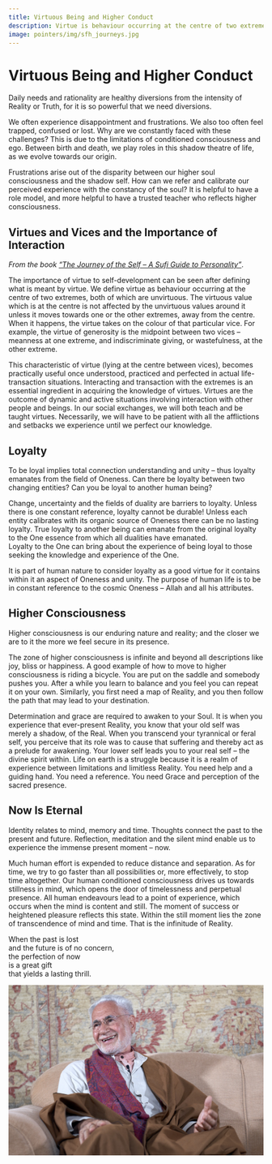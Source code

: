 ```yaml
---
title: Virtuous Being and Higher Conduct
description: Virtue is behaviour occurring at the centre of two extremes, both of which are unvirtuous. From this base, Shaykh Fadhlalla explores loyalty, higher consciousness and the eternal now.
image: pointers/img/sfh_journeys.jpg
---
```


# Virtuous Being and Higher Conduct

<div class="callout6">
Daily needs and rationality are healthy diversions from the intensity of Reality or Truth, for it is so powerful that we need diversions.
</div>

We often experience disappointment and frustrations. We also too often feel trapped, confused or lost. Why are we constantly faced with these challenges? This is due to the limitations of conditioned consciousness and ego. Between birth and death, we play roles in this shadow theatre of life, as we evolve towards our origin.  

Frustrations arise out of the disparity between our higher soul consciousness and the shadow self. How can we refer and calibrate our perceived experience with the constancy of the soul? It is helpful to have a role model, and more helpful to have a trusted teacher who reflects higher consciousness.  

## Virtues and Vices and the Importance of Interaction

_From the book <a href="https://zahrapublications.pub/book-TheJourneyOfTheSelf.php#bookTitle" target="_blank">“The Journey of the Self – A Sufi Guide to Personality”</a>_. 

The importance of virtue to self-development can be seen after defining what is meant by virtue. We define virtue as behaviour occurring at the centre of two extremes, both of which are unvirtuous. The virtuous value which is at the centre is not affected by the unvirtuous values around it unless it moves towards one or the other extremes, away from the centre. When it happens, the virtue takes on the colour of that particular vice. For example, the virtue of generosity is the midpoint between two vices – meanness at one extreme, and indiscriminate giving, or wastefulness, at the other extreme.             

This characteristic of virtue (lying at the centre between vices), becomes practically useful once understood, practiced and perfected in actual life-transaction situations. Interacting and transaction with the extremes is an essential ingredient in acquiring the knowledge of virtues.
Virtues are the outcome of dynamic and active situations involving interaction with other people and beings. In our social exchanges, we will both teach and be taught virtues. Necessarily, we will have to be patient with all the afflictions and setbacks we experience until we perfect our knowledge.

## Loyalty   

To be loyal implies total connection understanding and unity – thus loyalty emanates from the field of Oneness. Can there be loyalty between two changing entities? Can you be loyal to another human being?

Change, uncertainty and the fields of duality are barriers to loyalty. Unless there is one constant reference, loyalty cannot be durable! Unless each entity calibrates with its organic source of Oneness there can be no lasting loyalty. True loyalty to another being can emanate from the original loyalty to the One essence from which all dualities have emanated.         
Loyalty to the One can bring about the experience of being loyal to those seeking the knowledge and experience of the One. 

It is part of human nature to consider loyalty as a good virtue for it contains within it an aspect of Oneness and unity. The purpose of human life is to be in constant reference to the cosmic Oneness – Allah and all his attributes. 

## Higher Consciousness

<div class="callout6">
Higher consciousness is our enduring nature and reality; and the closer we are to it the more we feel secure in its presence.
</div>

The zone of higher consciousness is infinite and beyond all descriptions like joy, bliss or happiness. A good example of how to move to higher consciousness is riding a bicycle. You are put on the saddle and somebody pushes you. After a while you learn to balance and you feel you can repeat it on your own. Similarly, you first need a map of Reality, and you then follow the path that may lead to your destination.  

Determination and grace are required to awaken to your Soul. It is when you experience that ever-present Reality, you know that your old self was merely a shadow, of the Real. When you transcend your tyrannical or feral self, you perceive that its role was to cause that suffering and thereby act as a prelude for awakening. Your lower self leads you to your real self – the divine spirit within. Life on earth is a struggle because it is a realm of experience between limitations and limitless Reality. You need help and a guiding hand. You need a reference. You need Grace and perception of the sacred presence.

## Now Is Eternal
       
Identity relates to mind, memory and time. Thoughts connect the past to the present and future. Reflection, meditation and the silent mind enable us to experience the immense present moment – now.  

Much human effort is expended to reduce distance and separation. As for time, we try to go faster than all possibilities or, more effectively, to stop time altogether. Our human conditioned consciousness drives us towards stillness in mind, which opens the door of timelessness and perpetual presence. All human endeavours lead to a point of experience, which occurs when the mind is content and still. The moment of success or heightened pleasure reflects this state. Within the still moment lies the zone of transcendence of mind and time. That is the infinitude of Reality.  

<div class="center-poem">
When the past is lost  <br/>
and the future is of no concern,   <br/>
the perfection of now   <br/>
is a great gift  <br/>
that yields a lasting thrill. <br/>
</div>

![Virtuous Being](./img/sfh_laughing.jpg)